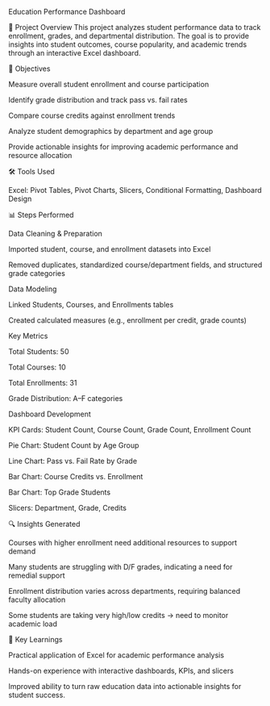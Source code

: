 Education Performance Dashboard

📌 Project Overview
This project analyzes student performance data to track enrollment, grades, and departmental distribution.
The goal is to provide insights into student outcomes, course popularity, and academic trends through an interactive Excel dashboard.

🎯 Objectives

Measure overall student enrollment and course participation

Identify grade distribution and track pass vs. fail rates

Compare course credits against enrollment trends

Analyze student demographics by department and age group

Provide actionable insights for improving academic performance and resource allocation

🛠 Tools Used

Excel: Pivot Tables, Pivot Charts, Slicers, Conditional Formatting, Dashboard Design

📊 Steps Performed

Data Cleaning & Preparation

Imported student, course, and enrollment datasets into Excel

Removed duplicates, standardized course/department fields, and structured grade categories

Data Modeling

Linked Students, Courses, and Enrollments tables

Created calculated measures (e.g., enrollment per credit, grade counts)

Key Metrics

Total Students: 50

Total Courses: 10

Total Enrollments: 31

Grade Distribution: A–F categories

Dashboard Development

KPI Cards: Student Count, Course Count, Grade Count, Enrollment Count

Pie Chart: Student Count by Age Group

Line Chart: Pass vs. Fail Rate by Grade

Bar Chart: Course Credits vs. Enrollment

Bar Chart: Top Grade Students

Slicers: Department, Grade, Credits

🔍 Insights Generated

Courses with higher enrollment need additional resources to support demand

Many students are struggling with D/F grades, indicating a need for remedial support

Enrollment distribution varies across departments, requiring balanced faculty allocation

Some students are taking very high/low credits → need to monitor academic load

🚀 Key Learnings

Practical application of Excel for academic performance analysis

Hands-on experience with interactive dashboards, KPIs, and slicers

Improved ability to turn raw education data into actionable insights for student success.

